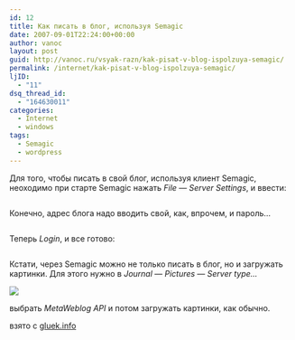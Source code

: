 ```yaml
---
id: 12
title: Как писать в блог, используя Semagic
date: 2007-09-01T22:24:00+00:00
author: vanoc
layout: post
guid: http://vanoc.ru/vsyak-razn/kak-pisat-v-blog-ispolzuya-semagic/
permalink: /internet/kak-pisat-v-blog-ispolzuya-semagic/
ljID:
  - "11"
dsq_thread_id:
  - "164630011"
categories:
  - Internet
  - windows
tags:
  - Semagic
  - wordpress
---
```

Для того, чтобы писать в свой блог, используя клиент Semagic, неоходимо при старте Semagic нажать _File_ &#8212; _Server Settings_, и ввести:

<img border="0" src="http://gluek.info/images/2006/05/semagic-to-wordpress.png" alt="" />

Конечно, адрес блога надо вводить свой, как, впрочем, и пароль&hellip;

<!--more-->

<img border="0" src="http://gluek.info/images/2006/05/semagic-login-to-wordpress.png" alt="" />

Теперь _Login_, и все готово:

<img border="0" src="http://gluek.info/images/2006/05/semagic-post-to-wordpress.png" alt="" />

Кстати, через Semagic можно не только писать в блог, но и загружать картинки. Для этого нужно в _Journal_ &#8212; _Pictures_ &#8212; _Server type&hellip;_

_![](http://gluek.info/images/2006/05/semagic-server-type.png)_

выбрать _MetaWeblog API_ и потом загружать картинки, как обычно.

взято с&nbsp;<a target="_blank" href="http://gluek.info/semagic-to-wordpress/">gluek.info</a>